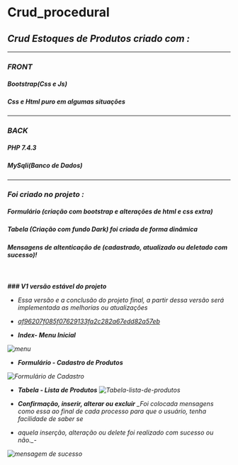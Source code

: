 <h1>Crud_procedural</h1>

<h2><i>Crud Estoques de Produtos criado com :<i></h2>

<hr>

<h3>FRONT</h3>
<h5>Bootstrap(Css e Js)</h5>
<h5>Css e Html puro em algumas situações</h5>

<hr>

<h3>BACK</h3>
<h5>PHP 7.4.3</h5>
<h5>MySqli(Banco de Dados)</h5>

<hr>
 
<h3>Foi criado no projeto :</h3>
<h5>Formulário (criação com bootstrap e alterações de html e css extra)</h5>
<h5>Tabela (Criação com fundo Dark) foi criada de forma dinâmica</h5>
<h5>Mensagens de altenticação de (cadastrado, atualizado ou deletado com sucesso)!</h5>
<br>

**### V1 versão estável do projeto**

- Essa versão e a conclusão do projeto final, a partir dessa versão será implementada as melhorias ou atualizações
- [af96207f085f07629133fa2c282a67edd82a57eb](url)

- ***Index- Menu Inicial***

![menu](https://user-images.githubusercontent.com/55600929/104844367-9dcddc00-58ae-11eb-8be3-514717af9e38.png)

- ***Formulário - Cadastro de Produtos***

![Formulário de Cadastro](https://user-images.githubusercontent.com/55600929/104844485-3f552d80-58af-11eb-8f41-f39affd9bd01.png)

- ***Tabela - Lista de Produtos***
![Tabela-lista-de-produtos](https://user-images.githubusercontent.com/55600929/104844580-ca362800-58af-11eb-8969-1f64715510e4.png)

- ***Confirmação, inserir, alterar ou excluir***
 _Foi colocada mensagens como essa ao final de cada processo para que o usuário, tenha facilidade de saber se
- aquela inserção, alteração ou delete foi realizado com sucesso ou não._-

![mensagem de sucesso](https://user-images.githubusercontent.com/55600929/104844758-c9ea5c80-58b0-11eb-816d-8b1c8d9ed68d.png)





